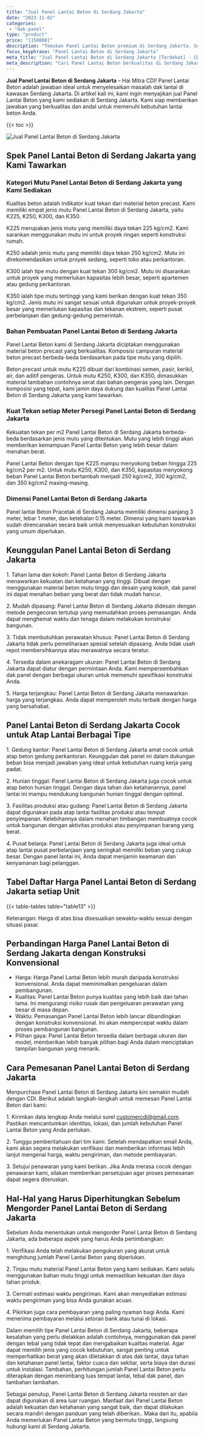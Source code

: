 ```yaml
---
title: "Jual Panel Lantai Beton di Serdang Jakarta"
date: "2023-11-02"
categories:
 - "dak-panel"
type: "product"
price: "[150000]"
description: "Temukan Panel Lantai Beton premium di Serdang Jakarta. Solusi ideal untuk proyek konstruksi dengan standar terbaik, Panel Lantai Beton memberikan kekuatan maksimal untuk proyek pembangunan. Hubungi kami sekarang."
focus_keyphrase: "Panel Lantai Beton di Serdang Jakarta"
meta_title: "Jual Panel Lantai Beton di Serdang Jakarta [Terdekat] - CDI"
meta_description: "Cari Panel Lantai Beton berkualitas di Serdang Jakarta?. Kami menyediakan Panel Lantai Beton premium untuk pembangunan. Promo menarik hanya di sini."
---
```


**Jual Panel Lantai Beton di Serdang Jakarta** – Hai Mitra CDI! Panel Lantai Beton adalah jawaban ideal untuk menyelesaikan masalah dak lantai di kawasan Serdang Jakarta. Di artikel kali ini, kami ingin menyajikan jual Panel Lantai Beton yang kami sediakan di Serdang Jakarta. Kami siap memberikan jawaban yang berkualitas dan andal untuk memenuhi kebutuhan lantai beton Anda.

{{< toc >}}

![Jual Panel Lantai Beton di Serdang Jakarta](/images/dak-panel/dak-panel-09.jpg)

## Spek Panel Lantai Beton di Serdang Jakarta yang Kami Tawarkan

### Kategori Mutu Panel Lantai Beton di Serdang Jakarta yang Kami Sediakan

Kualitas beton adalah indikator kuat tekan dari material beton precast. Kami memiliki empat jenis mutu Panel Lantai Beton di Serdang Jakarta, yaitu K225, K250, K300, dan K350.

K225 merupakan jenis mutu yang memiliki daya tekan 225 kg/cm2. Kami sarankan menggunakan mutu ini untuk proyek ringan seperti konstruksi rumah.

K250 adalah jenis mutu yang memiliki daya tekan 250 kg/cm2. Mutu ini direkomendasikan untuk proyek sedang, seperti toko atau perkantoran.

K300 ialah tipe mutu dengan kuat tekan 300 kg/cm2. Mutu ini disarankan untuk proyek yang memerlukan kapasitas lebih besar, seperti apartemen atau gedung perkantoran.

K350 ialah tipe mutu tertinggi yang kami berikan dengan kuat tekan 350 kg/cm2. Jenis mutu ini sangat sesuai untuk digunakan untuk proyek-proyek besar yang memerlukan kapasitas dan tekanan ekstrem, seperti pusat perbelanjaan dan gedung-gedung pemerintah.

### Bahan Pembuatan Panel Lantai Beton di Serdang Jakarta

Panel Lantai Beton kami di Serdang Jakarta diciptakan menggunakan material beton precast yang berkualitas. Komposisi campuran material beton precast berbeda-beda berdasarkan pada tipe mutu yang dipilih.

Beton precast untuk mutu K225 dibuat dari kombinasi semen, pasir, kerikil, air, dan aditif pengeras. Untuk mutu K250, K300, dan K350, dimasukkan material tambahan contohnya serat dan bahan pengeras yang lain. Dengan komposisi yang tepat, kami jamin daya dukung dan kualitas Panel Lantai Beton di Serdang Jakarta yang kami tawarkan.

### Kuat Tekan setiap Meter Persegi Panel Lantai Beton di Serdang Jakarta

Kekuatan tekan per m2 Panel Lantai Beton di Serdang Jakarta berbeda-beda berdasarkan jenis mutu yang ditentukan. Mutu yang lebih tinggi akan memberikan kemampuan Panel Lantai Beton yang lebih besar dalam menahan berat.

Panel Lantai Beton dengan tipe K225 mampu menyokong beban hingga 225 kg/cm2 per m2. Untuk mutu K250, K300, dan K350, kapasitas menyokong beban Panel Lantai Beton bertambah menjadi 250 kg/cm2, 300 kg/cm2, dan 350 kg/cm2 masing-masing.

### Dimensi Panel Lantai Beton di Serdang Jakarta

Panel lantai Beton Pracetak di Serdang Jakarta memiliki dimensi panjang 3 meter, lebar 1 meter, dan ketebalan 0.15 meter. Dimensi yang kami tawarkan sudah direncanakan secara baik untuk menyesuaikan kebutuhan konstruksi yang umum diperlukan.

## Keunggulan Panel Lantai Beton di Serdang Jakarta

1\.  Tahan lama dan kokoh: Panel Lantai Beton di Serdang Jakarta menawarkan kekuatan dan ketahanan yang tinggi. Dibuat dengan menggunakan material beton mutu tinggi dan desain yang kokoh, dak panel ini dapat menahan beban yang berat dan tidak mudah hancur.

2\.  Mudah dipasang: Panel Lantai Beton di Serdang Jakarta didesain dengan metode pengecoran tertutup yang memudahkan proses pemasangan. Anda dapat menghemat waktu dan tenaga dalam melakukan konstruksi bangunan.

3\.  Tidak membutuhkan perawatan khusus: Panel Lantai Beton di Serdang Jakarta tidak perlu pemeliharaan spesial setelah dipasang. Anda tidak usah repot membersihkannya atau merawatnya secara teratur.

4\.  Tersedia dalam anekaragam ukuran: Panel Lantai Beton di Serdang Jakarta dapat diatur dengan permintaan Anda. Kami mempersembahkan dak panel dengan berbagai ukuran untuk memenuhi spesifikasi konstruksi Anda.

5\.  Harga terjangkau: Panel Lantai Beton di Serdang Jakarta menawarkan harga yang terjangkau. Anda dapat memperoleh mutu terbaik dengan harga yang bersahabat.

## Panel Lantai Beton di Serdang Jakarta Cocok untuk Atap Lantai Berbagai Tipe

1\.  Gedung kantor: Panel Lantai Beton di Serdang Jakarta amat cocok untuk atap beton gedung perkantoran. Keunggulan dak panel ini dalam dukungan beban bisa menjadi jawaban yang ideal untuk kebutuhan ruang kerja yang padat.

2\.  Hunian tinggal: Panel Lantai Beton di Serdang Jakarta juga cocok untuk atap beton hunian tinggal. Dengan daya tahan dan ketahanannya, panel lantai ini mampu mendukung bangunan hunian tinggal dengan optimal.

3\.  Fasilitas produksi atau gudang: Panel Lantai Beton di Serdang Jakarta dapat digunakan pada atap lantai fasilitas produksi atau tempat penyimpanan. Kelebihannya dalam menahan timbangan membuatnya cocok untuk bangunan dengan aktivitas produksi atau penyimpanan barang yang berat.

4\.  Pusat belanja: Panel Lantai Beton di Serdang Jakarta juga ideal untuk atap lantai pusat perbelanjaan yang seringkali memiliki beban yang cukup besar. Dengan panel lantai ini, Anda dapat menjamin keamanan dan kenyamanan bagi pelanggan.

## Tabel Daftar Harga Panel Lantai Beton di Serdang Jakarta setiap Unit

{{< table-tables table="table13" >}}

Keterangan: Harga di atas bisa disesuaikan sewaktu-waktu sesuai dengan situasi pasar.

## Perbandingan Harga Panel Lantai Beton di Serdang Jakarta dengan Konstruksi Konvensional

*   Harga: Harga Panel Lantai Beton lebih murah daripada konstruksi konvensional. Anda dapat meminimalkan pengeluaran dalam pembangunan.
*   Kualitas: Panel Lantai Beton punya kualitas yang lebih baik dan tahan lama. Ini mengurangi risiko rusak dan pengeluaran perawatan yang besar di masa depan.
*   Waktu: Pemasangan Panel Lantai Beton lebih lancar dibandingkan dengan konstruksi konvensional. Ini akan mempercepat waktu dalam proses pembangunan bangunan.
*   Pilihan gaya: Panel Lantai Beton tersedia dalam berbagai ukuran dan model, memberikan lebih banyak pilihan bagi Anda dalam menciptakan tampilan bangunan yang menarik.

## Cara Pemesanan Panel Lantai Beton di Serdang Jakarta

Menpurchase Panel Lantai Beton di Serdang Jakarta kini semakin mudah dengan CDI. Berikut adalah langkah-langkah untuk memesan Panel Lantai Beton dari kami:

1\.  Kirimkan data lengkap Anda melalui surel customercdi@gmail.com. Pastikan mencantumkan identitas, lokasi, dan jumlah kebutuhan Panel Lantai Beton yang Anda perlukan.

2\.  Tunggu pemberitahuan dari tim kami. Setelah mendapatkan email Anda, kami akan segera melakukan verifikasi dan memberikan informasi lebih lanjut mengenai harga, waktu pengiriman, dan metode pembayaran.

3\.  Setujui penawaran yang kami berikan. Jika Anda merasa cocok dengan penawaran kami, silakan memberikan persetujuan agar proses pemesanan dapat segera diteruskan.

## Hal-Hal yang Harus Diperhitungkan Sebelum Mengorder Panel Lantai Beton di Serdang Jakarta

Sebelum Anda menentukan untuk mengorder Panel Lantai Beton di Serdang Jakarta, ada beberapa aspek yang harus Anda pertimbangkan:

1\.  Verifikasi Anda telah melakukan pengukuran yang akurat untuk menghitung jumlah Panel Lantai Beton yang diperlukan.

2\.  Tinjau mutu material Panel Lantai Beton yang kami sediakan. Kami selalu menggunakan bahan mutu tinggi untuk memastikan kekuatan dan daya tahan produk.

3\.  Cermati estimasi waktu pengiriman. Kami akan menyediakan estimasi waktu pengiriman yang bisa Anda gunakan acuan.

4\.  Pikirkan juga cara pembayaran yang paling nyaman bagi Anda. Kami menerima pembayaran melalui setoran bank atau tunai di lokasi.

Dalam memilih tipe Panel Lantai Beton di Serdang Jakarta, beberapa kesalahan yang perlu dielakkan adalah contohnya, menggunakan dak panel dengan tebal yang tidak tepat dan mengabaikan kualitas material. Agar dapat memilih jenis yang cocok kebutuhan, sangat penting untuk memperhatikan berat yang akan diletakkan di atas dak lantai, daya tahan dan ketahanan panel lantai, faktor cuaca dan sekitar, serta biaya dan durasi untuk instalasi. Tambahan, perhitungan jumlah Panel Lantai Beton perlu diterapkan dengan menimbang luas tempat lantai, tebal dak panel, dan tambahan tambahan.

Sebagai penutup, Panel Lantai Beton di Serdang Jakarta resisten air dan dapat digunakan di area luar ruangan. Manfaat dari Panel Lantai Beton adalah kekuatan dan ketahanan yang sangat baik, dan dapat dilakukan secara mandiri dengan panduan yang telah diberikan.. Maka dari itu, apabila Anda memerlukan Panel Lantai Beton yang bermutu tinggi, langsung hubungi kami di Serdang Jakarta.